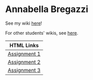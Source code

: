 # Annabella Bregazzi

See my wiki [here](https://github.com/bcb420-2025/Annabella_Bregazzi/wiki)!

For other students' wikis, see [here](https://github.com/bcb420-2025/Student-wiki/wiki/BCB420--2025-Student-Wiki).

| HTML Links    |
| ------------- |
| [Assignment 1](https://github.com/bcb420-2025/Annabella_Bregazzi/blob/main/a1/A1_ANNABELLA_BREGAZZI.nb.html) |
| [Assignment 2](https://github.com/bcb420-2025/Annabella_Bregazzi/blob/main/A2_ANNABELLA_BREGAZZI.nb.html) |
| [Assignment 3](null) |
